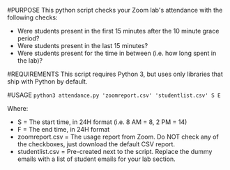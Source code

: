 #PURPOSE
This python script checks your Zoom lab's attendance with the following checks:
- Were students present in the first 15 minutes after the 10 minute grace period?
- Were students present in the last 15 minutes?
- Were students present for the time in between (i.e. how long spent in the lab)?


#REQUIREMENTS
This script requires Python 3, but uses only libraries that ship with Python by default.


#USAGE
`python3 attendance.py 'zoomreport.csv' 'studentlist.csv' S E`

Where:
- S = The start time, in 24H format (i.e. 8 AM = 8, 2 PM = 14)
- F = The end time, in 24H format
- zoomreport.csv = The usage report from Zoom. Do NOT check any of the checkboxes, just download the default CSV report.
- studentlist.csv = Pre-created next to the script. Replace the dummy emails with a list of student emails for your lab section.
